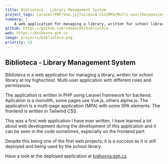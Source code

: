 ```yaml
---
title: Biblioteca - Library Management System
project_tags: Laravel|PHP|Vue.js|Tailwind CSS|MPA|Multi-user|Responsive
summary: |
    A web application for managing a library, written for school library at my highschool. Multi-user application with different roles and permissions.
github: https://github.com/zdenecek/biblioteca
web: https://knihovna.gsh.cz
image: projects/biblioteca.png
priority: 23
---
```


## Biblioteca - Library Management System

Biblioteca is a web application for managing a library, written for school library at my highschool. Multi-user application with different roles and permissions.

The application is written in PHP using Laravel framework for backend. Aplication is a monolith, some pages use Vue.js, others alpine.js. The application is a multi-page application (MPA) with some SPA elements. The frontend is written in Tailwind CSS.

This was a first web application I have ever written. I have learned a lot about web development during the development of this application and it can be seen in the code sometimes, especially on the frontend part.

Despite this being one of the first web projects, it is a success as it is still deployed and being used by the school library.

Have a look at the deployed application at [knihovna.gsh.cz](https://knihovna.gsh.cz).
